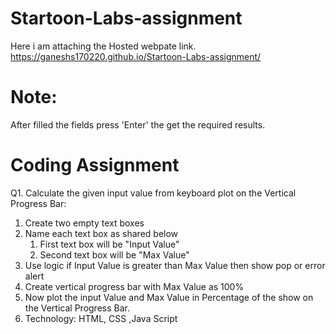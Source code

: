 # Startoon-Labs-assignment
Here i am attaching the Hosted webpate link.
https://ganeshs170220.github.io/Startoon-Labs-assignment/
# Note:
After filled the fields press 'Enter' the get the required results.

# Coding Assignment 
Q1. Calculate the given input value from keyboard plot on the Vertical Progress Bar:
  1. Create two empty text boxes
  2. Name each text box as shared below
      1. First text box will be "Input Value"
      2. Second text box will be "Max Value"
  3. Use logic if Input Value is greater than Max Value then show pop or error alert
  4. Create vertical progress bar with Max Value as 100%
  5. Now plot the input Value and Max Value in Percentage of the show on the Vertical Progress Bar.
  6. Technology: HTML, CSS ,Java Script
